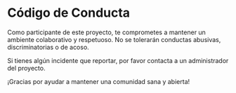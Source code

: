 # Código de Conducta

Como participante de este proyecto, te comprometes a mantener un ambiente colaborativo y respetuoso. No se tolerarán conductas abusivas, discriminatorias o de acoso.

Si tienes algún incidente que reportar, por favor contacta a un administrador del proyecto.

¡Gracias por ayudar a mantener una comunidad sana y abierta!

